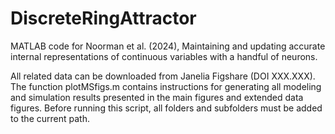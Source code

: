 # DiscreteRingAttractor
MATLAB code for Noorman et al. (2024), Maintaining and updating accurate internal representations of continuous variables with a handful of neurons.

All related data can be downloaded from Janelia Figshare (DOI XXX.XXX). The function plotMSfigs.m contains instructions for generating all modeling and simulation results presented in the main figures and extended data figures. Before running this script, all folders and subfolders must be added to the current path.

